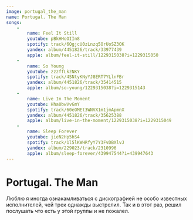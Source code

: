 ```yaml
---
image: portugal_the_man
name: Portugal. The Man
songs:
    -
        name: Feel It Still
        youtube: pBkHHoOIIn8
        spotify: track/6QgjcU0zLnzq5OrUoSZ3OK
        yandex: album/4451826/track/33977439
        apple: album/feel-it-still/1229315038?i=1229315050
    -
        name: So Young
        youtube: zzzffLkzNKY
        spotify: track/4SNtyKNyYJ8ERT7YLlnFBr
        yandex: album/4451826/track/35414515
        apple: album/so-young/1229315038?i=1229315143
    -
        name: Live In The Moment
        youtube: Hha0bwVvGmY
        spotify: track/60eOMEt3WNVX1m1jmApmnX
        yandex: album/4451826/track/35625388
        apple: album/live-in-the-moment/1229315038?i=1229315049
    -
        name: Sleep Forever
        youtube: jieN2Hp5hS4
        spotify: track/1l5lKWHRfyY7Y3FvDBXlvJ
        yandex: album/229023/track/2310996
        apple: album/sleep-forever/439947544?i=439947643
---
```

# Portugal. The Man

Люблю я иногда ознакамливаться с дискографией не особо известных исполнителей, чей трек однажды выстрелил.
Так и в этот раз, решил послушать что есть у этой группы и не пожалел.